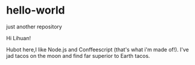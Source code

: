 # hello-world
just another repository

Hi Lihuan!
 
Hubot here,I like Node.js and Conffeescript (that's what i'm made of!).
I've jad tacos on the moon and find far superior to Earth tacos.
